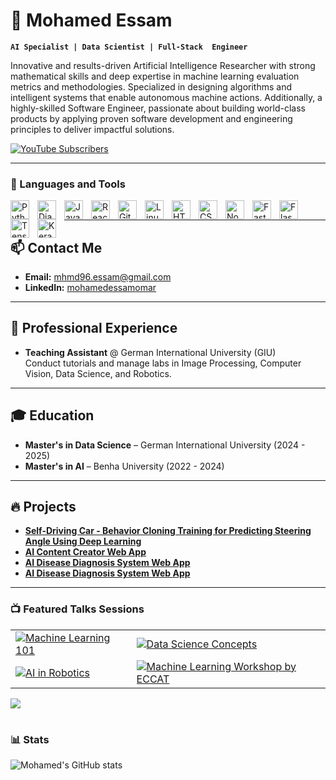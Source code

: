 # 👋 Mohamed Essam

**`AI Specialist | Data Scientist | Full-Stack  Engineer`**

Innovative and results-driven Artificial Intelligence Researcher with strong mathematical skills and deep expertise in machine learning evaluation metrics and methodologies. Specialized in designing algorithms and intelligent systems that enable autonomous machine actions. Additionally, a highly-skilled Software Engineer, passionate about building world-class products by applying proven software development and engineering principles to deliver impactful solutions.

<p align="left">
   <a href="https://www.youtube.com/channel/YourChannel?sub_confirmation=1">
      <img alt="YouTube Subscribers" title="Subscribe to my YouTube channel" src="https://custom-icon-badges.demolab.com/youtube/channel/subscribers/YourChannelID?color=%23E05D44&label=SUBSCRIBE&logo=video&logoColor=white&style=for-the-badge&labelColor=CE4630"/></a> 
</p>

---

### 🧰 Languages and Tools

<img align="left" alt="Python" width="30px" style="padding-right:10px;" src="https://cdn.jsdelivr.net/gh/devicons/devicon/icons/python/python-original.svg"/>
<img align="left" alt="Django" width="30px" style="padding-right:10px;" src="https://cdn.jsdelivr.net/gh/devicons/devicon/icons/django/django-plain.svg" />
<img align="left" alt="JavaScript" width="30px" style="padding-right:10px;" src="https://cdn.jsdelivr.net/gh/devicons/devicon/icons/javascript/javascript-plain.svg" />
<img align="left" alt="React" width="30px" style="padding-right:10px;" src="https://cdn.jsdelivr.net/gh/devicons/devicon/icons/react/react-original.svg" />
<img align="left" alt="Git" width="30px" style="padding-right:10px;" src="https://cdn.jsdelivr.net/gh/devicons/devicon/icons/git/git-original.svg" />
<img align="left" alt="Linux" width="30px" style="padding-right:10px;" src="https://cdn.jsdelivr.net/gh/devicons/devicon/icons/linux/linux-original.svg" />
<img align="left" alt="HTML" width="30px" style="padding-right:10px;" src="https://cdn.jsdelivr.net/gh/devicons/devicon/icons/html5/html5-plain.svg" />
<img align="left" alt="CSS" width="30px" style="padding-right:10px;" src="https://cdn.jsdelivr.net/gh/devicons/devicon/icons/css3/css3-plain.svg" />
<img align="left" alt="Node.js" width="30px" style="padding-right:10px;" src="https://cdn.jsdelivr.net/gh/devicons/devicon/icons/nodejs/nodejs-original.svg" />
<img align="left" alt="FastAPI" width="30px" style="padding-right:10px;" src="https://cdn.jsdelivr.net/gh/devicons/devicon/icons/fastapi/fastapi-original.svg" />
<img align="left" alt="Flask" width="30px" style="padding-right:10px;" src="https://cdn.jsdelivr.net/gh/devicons/devicon/icons/flask/flask-original.svg" />
<img align="left" alt="TensorFlow" width="30px" style="padding-right:10px;" src="https://cdn.jsdelivr.net/gh/devicons/devicon/icons/tensorflow/tensorflow-original.svg" />
<img align="left" alt="Keras" width="30px" style="padding-right:10px;" src="https://cdn.jsdelivr.net/gh/devicons/devicon/icons/keras/keras-original.svg" />
<br />

---

## 📫 Contact Me
- **Email:** mhmd96.essam@gmail.com
- **LinkedIn:** [mohamedessamomar](https://www.linkedin.com/in/mohamedessamomar/)

---

## 💼 Professional Experience
- **Teaching Assistant** @ German International University (GIU)  
  Conduct tutorials and manage labs in Image Processing, Computer Vision, Data Science, and Robotics.

---

## 🎓 Education
- **Master's in Data Science** – German International University (2024 - 2025)
- **Master's in AI** – Benha University (2022 - 2024)

---

## 🔥 Projects
- **[Self-Driving Car - Behavior Cloning Training for Predicting Steering Angle Using Deep Learning](https://github.com/mohamedessamcs96/Self-Driving-Car---Predicting-Steering-Angle)**
- **[AI Content Creator Web App](https://github.com/mohamedessamcs96/AI-Content-Creator)**
- **[AI Disease Diagnosis System Web App](https://github.com/mohamedessamcs96/AI-Health-Monitor-System)**
- **[AI Disease Diagnosis System Web App](https://github.com/mohamedessamcs96/Oia-Clinick)**
---

### 📺 Featured Talks Sessions

<!-- BEGIN YOUTUBE-CARDS -->
<table>
  <tr>
    <td>
      <a href="https://www.youtube.com/watch?v=QTft584wrdE">
         <img src="https://ytcards.vercel.app/?id=QTft584wrdE&title=Should+we+scare+of+Artificial+Intelligence+Google+Solution+Change|+American+University+of+Cairo+AUC&views=1.2K&timestamp=1+week+ago&duration=10:24&background_color=%230d1117&title_color=%23ffffff&stats_color=%23dedede&width=250" alt="Machine Learning 101"/>
      </a>
    </td>
    <td>
      <a href="https://www.youtube.com/watch?v=WbuVcqJlJcY&list=PLq506wX0MaKYjws2LhVFEvPiyM6r1pdfE">
         <img src="https://ytcards.vercel.app/?id=WbuVcqJlJcY&title=Should+I+learn+Python&views=2.5K&timestamp=2+weeks+ago&duration=15:32&background_color=%230d1117&title_color=%23ffffff&stats_color=%23dedede&width=250" alt="Data Science Concepts"/>
      </a>
    </td>
   </tr>
  <tr>
     <td>
      <a href="https://www.youtube.com/watch?v=hUoE9zMy1xQ&list=PLq506wX0MaKYB7ofwsUUI3HQ53oaP5OBa">
         <img src="https://ytcards.vercel.app/?id=hUoE9zMy1xQ&title=Language+Detection+Model&views=3K&timestamp=1+month+ago&duration=12:47&background_color=%230d1117&title_color=%23ffffff&stats_color=%23dedede&width=250" alt="AI in Robotics"/>
      </a>
    </td>
    <td>
      <a href="https://www.youtube.com/watch?v=sz-4maB2H1U&list=PLq506wX0MaKbRYGrPFU594ns9tu6Ze-qJ">
         <img src="https://ytcards.vercel.app/?id=sz-4maB2H1U&title=Machine+Learning+Workshop+by+Egyptian+Chinese+College&views=4K&timestamp=3+weeks+ago&duration=14:10&background_color=%230d1117&title_color=%23ffffff&stats_color=%23dedede&width=250" alt="Machine Learning Workshop by ECCAT"/>
      </a>
    </td>
  </tr>
</table>
<!-- END YOUTUBE-CARDS -->

[<img src="https://custom-icon-badges.demolab.com/badge/-Subscribe%20For%20More-red?style=for-the-badge&logo=video&logoColor=white"/>](https://www.youtube.com/channel/YourChannel?sub_confirmation=1)

#

### 📊 Stats

![Mohamed's GitHub stats](https://github-readme-stats.vercel.app/api?username=YourUsername&show_icons=true&theme=gruvbox)

#
